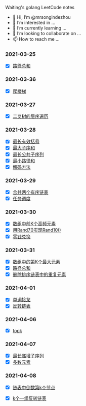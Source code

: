 Waiting's golang LeetCode notes

- 👋 Hi, I’m @mrsongindezhou
- 👀 I’m interested in ...
- 🌱 I’m currently learning ...
- 💞️ I’m looking to collaborate on ...
- 📫 How to reach me ...

### 2021-03-25
- [x] [路径总和](https://github.com/mrsongindezhou/LeetCode-Notes-Waiting/blob/main/2021-03-25/%E8%B7%AF%E5%BE%84%E6%80%BB%E5%92%8C.go)

### 2021-03-36
- [x] [爬楼梯](https://github.com/mrsongindezhou/LeetCode-Notes-Waiting/blob/main/2021-03-26/leetcode-70.%E7%88%AC%E6%A5%BC%E6%A2%AF.go)

### 2021-03-27
- [x] [二叉树的层序遍历](https://github.com/mrsongindezhou/LeetCode-Notes-Waiting/tree/main/2021-03-27)

### 2021-03-28
- [x] [最长有效括号](https://github.com/mrsongindezhou/LeetCode-Notes-Waiting/blob/main/2021-03-28/leetcode-32.%E6%9C%80%E9%95%BF%E6%9C%89%E6%95%88%E6%8B%AC%E5%8F%B7.go)
- [x] [最大子序和](https://github.com/mrsongindezhou/LeetCode-Notes-Waiting/blob/main/2021-03-28/leetcode-53.%E6%9C%80%E5%A4%A7%E5%AD%90%E5%BA%8F%E5%92%8C.go)
- [x] [最长公共子序列](https://github.com/mrsongindezhou/LeetCode-Notes-Waiting/blob/main/2021-03-28/leetcode-1143.%E6%9C%80%E9%95%BF%E5%85%AC%E5%85%B1%E5%AD%90%E5%BA%8F%E5%88%97.go)
- [x] [最小路径和](https://github.com/mrsongindezhou/LeetCode-Notes-Waiting/blob/main/2021-03-28/leetcode-64.%E6%9C%80%E5%B0%8F%E8%B7%AF%E5%BE%84%E5%92%8C.go)
- [x] [解码方法](https://github.com/mrsongindezhou/LeetCode-Notes-Waiting/blob/main/2021-03-28/leetcode-91.%E8%A7%A3%E7%A0%81%E6%96%B9%E6%B3%95.go)

### 2021-03-29
- [x] [合并两个有序链表](https://github.com/mrsongindezhou/LeetCode-Notes-Waiting/blob/main/2021-03-29/leetcode-21.%E5%90%88%E5%B9%B6%E4%B8%A4%E4%B8%AA%E6%9C%89%E5%BA%8F%E9%93%BE%E8%A1%A8.go)
- [x] [任务调度](https://github.com/mrsongindezhou/LeetCode-Notes-Waiting/blob/main/2021-03-29/leetcode-621.%E4%BB%BB%E5%8A%A1%E8%B0%83%E5%BA%A6.go)

### 2021-03-30
- [x] [数组中前K个高频元素](https://github.com/mrsongindezhou/LeetCode-Notes-Waiting/blob/main/2021-03-30/leetcode-347.%E6%95%B0%E7%BB%84%E4%B8%AD%E5%89%8DK%E4%B8%AA%E9%AB%98%E9%A2%91%E5%85%83%E7%B4%A0.go)
- [x] [用Rand7()实现Rand10()](https://github.com/mrsongindezhou/LeetCode-Notes-Waiting/blob/main/2021-03-30/leetcode-470.%E7%94%A8Rand7()%E5%AE%9E%E7%8E%B0Rand10().go)
- [x] [零钱兑换](https://github.com/mrsongindezhou/LeetCode-Notes-Waiting/blob/main/2021-03-30/leetcode-322.%E9%9B%B6%E9%92%B1%E5%85%91%E6%8D%A2.go)

### 2021-03-31
- [x] [数组中的第K个最大元素](https://github.com/mrsongindezhou/LeetCode-Notes-Waiting/blob/main/2021-03-31/leetcode-215.%E6%95%B0%E7%BB%84%E4%B8%AD%E7%9A%84%E7%AC%ACK%E4%B8%AA%E6%9C%80%E5%A4%A7%E5%85%83%E7%B4%A0.go)
- [x] [路径总和](https://github.com/mrsongindezhou/LeetCode-Notes-Waiting/blob/main/2021-03-31/leetcode-112.%E8%B7%AF%E5%BE%84%E6%80%BB%E5%92%8C.go)
- [x] [删除排序链表中的重复元素](https://github.com/mrsongindezhou/LeetCode-Notes-Waiting/blob/main/2021-03-31/leetcode-83.%E5%88%A0%E9%99%A4%E6%8E%92%E5%BA%8F%E9%93%BE%E8%A1%A8%E4%B8%AD%E7%9A%84%E9%87%8D%E5%A4%8D%E5%85%83%E7%B4%A0.go)

### 2021-04-01
- [x] [单词接龙](https://github.com/mrsongindezhou/LeetCode-Notes-Waiting/blob/main/2021-04-01/leetcode-127.%E5%8D%95%E8%AF%8D%E6%8E%A5%E9%BE%99.go)
- [x] [反转链表](https://github.com/mrsongindezhou/LeetCode-Notes-Waiting/blob/main/2021-04-01/leetcode-206.%E5%8F%8D%E8%BD%AC%E9%93%BE%E8%A1%A8.go)

### 2021-04-06
- [x] [topk](https://github.com/mrsongindezhou/LeetCode-Notes-Waiting/blob/main/2021-04-06/topk.md)

### 2021-04-07
- [x] [最长递增子序列](https://github.com/mrsongindezhou/LeetCode-Notes-Waiting/tree/main/2021-04-07)
- [x] [多数元素](https://github.com/mrsongindezhou/LeetCode-Notes-Waiting/blob/main/2021-04-07/leetcode-169.%E5%A4%9A%E6%95%B0%E5%85%83%E7%B4%A0.go)

### 2021-04-08
- [x] [链表中倒数第k个节点](https://github.com/mrsongindezhou/LeetCode-Notes-Waiting/blob/main/2021-04-08/leetcode-%E9%93%BE%E8%A1%A8%E4%B8%AD%E5%80%92%E6%95%B0%E7%AC%ACk%E4%B8%AA%E8%8A%82%E7%82%B9.go)
- [x] [k个一组反转链表](https://github.com/mrsongindezhou/LeetCode-Notes-Waiting/blob/main/2021-04-08/leetcode-25.k%E4%B8%AA%E4%B8%80%E7%BB%84%E5%8F%8D%E8%BD%AC%E9%93%BE%E8%A1%A8.go)

